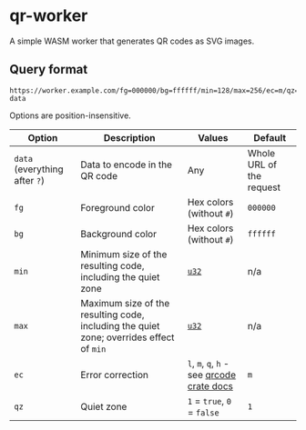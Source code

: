 # qr-worker

A simple WASM worker that generates QR codes as SVG images.

## Query format

```
https://worker.example.com/fg=000000/bg=ffffff/min=128/max=256/ec=m/qz=1?data
```

Options are position-insensitive.

Option | Description | Values | Default
---|---|---|---
`data` (everything after `?`) | Data to encode in the QR code | Any | Whole URL of the request
`fg` | Foreground color | Hex colors (without `#`) | `000000`
`bg` | Background color | Hex colors (without `#`) | `ffffff`
`min` | Minimum size of the resulting code, including the quiet zone | [`u32`](https://doc.rust-lang.org/std/primitive.u32.html) | n/a
`max` | Maximum size of the resulting code, including the quiet zone; overrides effect of `min` | [`u32`](https://doc.rust-lang.org/std/primitive.u32.html) | n/a
`ec` | Error correction | `l`, `m`, `q`, `h` - see [qrcode crate docs](https://docs.rs/qrcode/0.11.0/qrcode/types/enum.EcLevel.html#variants) | `m`
`qz` | Quiet zone | `1` = `true`, `0` = `false` | `1`